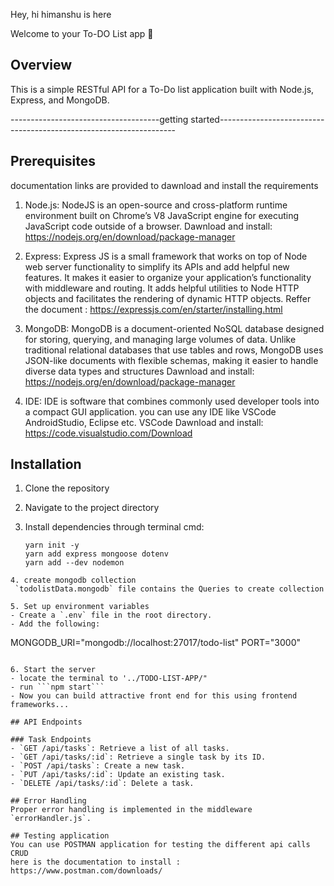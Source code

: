 Hey, hi himanshu is here

Welcome to your To-DO List app 👋


## Overview
This is a simple RESTful API for a To-Do list application built with Node.js, Express, and MongoDB.

-------------------------------------getting started-------------------------------------------------------------------
## Prerequisites
documentation links are provided to dawnload and install the requirements
1) Node.js:
   NodeJS is an open-source and cross-platform runtime environment built on Chrome’s V8 JavaScript engine for executing JavaScript code outside of a browser.
   Dawnload and install: https://nodejs.org/en/download/package-manager 

2) Express: 
   Express JS is a small framework that works on top of Node web server functionality to simplify its APIs and add helpful new features. It makes it easier to organize your  application’s functionality with middleware and routing. It adds helpful utilities to Node HTTP objects and facilitates the rendering of dynamic HTTP objects.
   Reffer the document : https://expressjs.com/en/starter/installing.html

3) MongoDB:
   MongoDB is a document-oriented NoSQL database designed for storing, querying, and managing large volumes of data. Unlike traditional relational databases that use tables and rows, MongoDB uses JSON-like documents with flexible schemas, making it easier to handle diverse data types and structures
   Dawnload and install: https://nodejs.org/en/download/package-manager 

4) IDE:
   IDE is software that combines commonly used developer tools into a compact GUI application.
   you can use any IDE like VSCode AndroidStudio, Eclipse etc.
   VSCode Dawnload and install: https://code.visualstudio.com/Download
  

## Installation


1. Clone the repository

2. Navigate to the project directory 

3. Install dependencies through terminal cmd:
   ```
   yarn init -y 
   yarn add express mongoose dotenv
   yarn add --dev nodemon
  ```
4. create mongodb collection
   `todolistData.mongodb` file contains the Queries to create collection

5. Set up environment variables
- Create a `.env` file in the root directory.
- Add the following:
  ```
  MONGODB_URI="mongodb://localhost:27017/todo-list"
  PORT="3000"
  ```

6. Start the server
 - locate the terminal to '../TODO-LIST-APP/"
 - run ```npm start```
 - Now you can build attractive front end for this using frontend frameworks...

## API Endpoints

### Task Endpoints
- `GET /api/tasks`: Retrieve a list of all tasks.
- `GET /api/tasks/:id`: Retrieve a single task by its ID.
- `POST /api/tasks`: Create a new task.
- `PUT /api/tasks/:id`: Update an existing task.
- `DELETE /api/tasks/:id`: Delete a task.

## Error Handling
Proper error handling is implemented in the middleware `errorHandler.js`.

## Testing application
You can use POSTMAN application for testing the different api calls CRUD
here is the documentation to install : https://www.postman.com/downloads/
